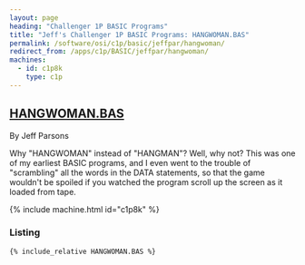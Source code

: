 ```yaml
---
layout: page
heading: "Challenger 1P BASIC Programs"
title: "Jeff's Challenger 1P BASIC Programs: HANGWOMAN.BAS"
permalink: /software/osi/c1p/basic/jeffpar/hangwoman/
redirect_from: /apps/c1p/BASIC/jeffpar/hangwoman/
machines:
  - id: c1p8k
    type: c1p
---
```


## [HANGWOMAN.BAS](#listing)

By Jeff Parsons

Why "HANGWOMAN" instead of "HANGMAN"?  Well, why not?  This was one of my earliest BASIC programs, and I
even went to the trouble of "scrambling" all the words in the DATA statements, so that the game wouldn't be
spoiled if you watched the program scroll up the screen as it loaded from tape.

{% include machine.html id="c1p8k" %}

### Listing

```bas
{% include_relative HANGWOMAN.BAS %}
```
